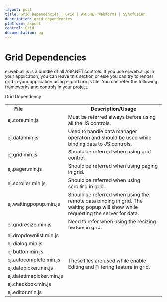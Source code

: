 ```yaml
---
layout: post
title: Grid Dependencies | Grid | ASP.NET Webforms | Syncfusion
description: grid dependencies
platform: aspnet
control: Grid
documentation: ug
---
```


# Grid Dependencies

ej.web.all.js is a bundle of all ASP.NET controls. If you use ej.web.all.js in your application, you can leave this section or else you can try to render grid in your application using ej.grid.min.js file. You can refer the following frameworks and controls in your project.

Grid Dependency

<table>
<tr>
<th>
File                          </th><th>
Description/Usage</th></tr>
<tr>
<td>
ej.core.min.js</td><td>
Must be referred always before using all the JS controls.</td></tr>
<tr>
<td>
ej.data.min.js</td><td>
Used to handle data manager operation and should be used while binding data to JS controls.</td></tr>
<tr>
<td>
ej.grid.min.js</td><td>
Should be referred when using grid control.</td></tr>
<tr>
<td>
ej.pager.min.js</td><td>
Should be referred when using paging in grid.  </td></tr>
<tr>
<td>
ej.scroller.min.js</td><td>
Should be referred when using scrolling in grid.  </td></tr>
<tr>
<td>
ej.waitingpopup.min.js</td><td>
Should be referred when using the remote data binding in grid. The waiting popup will show while requesting the server for data.</td></tr>
<tr>
<td>
ej.gridresize.min.js</td><td>
Need to refer when using the resizing feature in grid.</td></tr>
<tr>
<td>
ej.dropdownlist.min.js</td><td rowspan = "8">
  These files are used while enable Editing and Filtering feature in grid.</td></tr>
<tr>
<td>
ej.dialog.min.js</td></tr>
<tr>
<td>
ej.button.min.js</td></tr>
<tr>
<td>
ej.autocomplete.min.js</td></tr>
<tr>
<td>
ej.datepicker.min.js</td></tr>
<tr>
<td>
ej.datetimepicker.min.js</td></tr>
<tr>
<td>
ej.checkbox.min.js</td></tr>
<tr>
<td>
ej.editor.min.js</td></tr>
</table>


